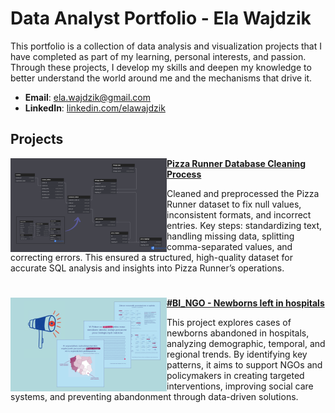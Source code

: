 # Data Analyst Portfolio - Ela Wajdzik
This portfolio is a collection of data analysis and visualization projects that I have completed as part of my learning, personal interests, and passion. Through these projects, I develop my skills and deepen my knowledge to better understand the world around me and the mechanisms that drive it.

- **Email**: [ela.wajdzik@gmail.com](ela.wajdzik@gmail.com)
- **LinkedIn**: [linkedin.com/elawajdzik](https://www.linkedin.com/in/elawajdzik/)


<!-- ## Achievements -->

## Projects

<img align="left" width="250" height="150" src="assets/pizza_runner_claning_process.png"> **[Pizza Runner Database Cleaning Process](https://github.com/ElaWajdzik/SQL_Challenge_Case_Study_2---Pizza-Runner/blob/main/Cleaning%20Process%20and%20E.%20Bonus%20Questions.md#-database-cleaning-process)**

Cleaned and preprocessed the Pizza Runner dataset to fix null values, inconsistent formats, and incorrect entries. Key steps: standardizing text, handling missing data, splitting comma-separated values, and correcting errors. This ensured a structured, high-quality dataset for accurate SQL analysis and insights into Pizza Runner’s operations.

#

<img align="left" width="250" height="150" src="assets/bingo.png">**[#BI_NGO - Newborns left in hospitals](https://github.com/ElaWajdzik/Ongoing_Projects/tree/main/%23BI_NGO%20-%20Noworodki%20opuszczone%20przez%20rodzic%C3%B3w)**

This project explores cases of newborns abandoned in hospitals, analyzing demographic, temporal, and regional trends. By identifying key patterns, it aims to support NGOs and policymakers in creating targeted interventions, improving social care systems, and preventing abandonment through data-driven solutions.

#


<!--
# Ongoing_Projects
A collection of diverse ongoing projects showcasing analytical and technical skills. This repository includes explorations in various technologies and domains, reflecting a dynamic and data-driven approach to problem-solving.

Projekt | opis
--- | ---
[PL BI_NGO - Newborns left in hospitals](https://github.com/ElaWajdzik/Ongoing_Projects/tree/main/%23BI_NGO%20-%20Noworodki%20opuszczone%20przez%20rodzic%C3%B3w) | Analiza opuszczeń i żywych urodzeń w Polsce w latach 2008–2023. Projekt przygotowany w ramach #BI_NGO dla Fundacji Gajusz
[#52wykresy2025](https://github.com/ElaWajdzik/Ongoing_Projects/tree/main/%2352wykresy2025) | [Populacja i powierzchnia największych miast Polski w latach 1939 a 2023.](https://github.com/ElaWajdzik/Ongoing_Projects/tree/main/%2352wykresy2025#wykres-1-4-zmiana-populacji-i-powierzchni-sze%C5%9Bciu-najwi%C4%99kszych-miast-polski-po-ii-wojnie-%C5%9Bwiatowej)
[#52wykresy2025](https://github.com/ElaWajdzik/Ongoing_Projects/tree/main/%2352wykresy2025) | [Samobójstwa w Polsce – jak zmieniała się sytuacja w latach 1999–2024?](https://github.com/ElaWajdzik/Ongoing_Projects/tree/main/%2352wykresy2025#wykres-5-11-samob%C3%B3jstwa-w-polsce--jak-zmienia%C5%82a-si%C4%99-sytuacja-w-latach-19992024)


-->